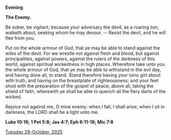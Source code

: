 **Evening**

**The Enemy.**
 
Be sober, be vigilant; because your adversary the devil, as a roaring lion, walketh about, seeking whom he may devour. -- Resist the devil, and he will flee from you.
 
Put on the whole armour of God, that ye may be able to stand against the wiles of the devil. For we wrestle not against flesh and blood, but against principalities, against powers, against the rulers of the darkness of this world, against spiritual wickedness in high places. Wherefore take unto you the whole armour of God, that ye may be able to withstand in the evil day, and having done all, to stand. Stand therefore having your loins girt about with truth, and having on the breastplate of righteousness; and your feet shod with the preparation of the gospel of peace; above all, taking the shield of faith, wherewith ye shall be able to quench all the fiery darts of the wicked.
 
Rejoice not against me, O mine enemy: when I fall, I shall arise; when I sit in darkness, the LORD shall be a light unto me.  

**Luke 10:19; 1 Pet 5:8; Jas 4:7; Eph 6:11-16; Mic 7:8**

[Tuesday 28-October, 2025](https://t.me/daily_light)
